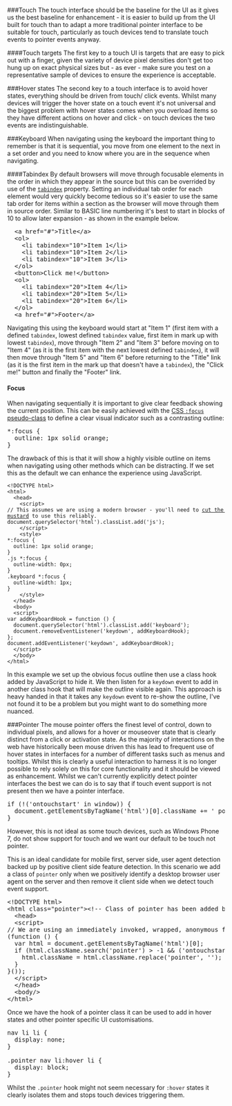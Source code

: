 ###Touch
The touch interface should be the baseline for the UI as it gives us the best baseline for enhancement - it is easier to build up from the UI built for touch than to adapt a more traditional pointer interface to be suitable for touch, particularly as touch devices tend to translate touch events to pointer events anyway.

####Touch targets
The first key to a touch UI is targets that are easy to pick out with a finger, given the variety of device pixel densities don't get too hung up on exact physical sizes but - as ever - make sure you test on a representative sample of devices to ensure the experience is acceptable.

###Hover states
The second key to a touch interface is to avoid hover states, everything should be driven from touch/ click events.  Whilst many devices will trigger the hover state on a touch event it's not universal and the biggest problem with hover states comes when you overload items so they have different actions on hover and click - on touch devices the two events are indistinguishable.

###Keyboard
When navigating using the keyboard the important thing to remember is that it is sequential, you move from one element to the next in a set order and you need to know where you are in the sequence when navigating.

####Tabindex
By default browsers will move through focusable elements in the order in which they appear in the source but this can be overrided by use of the <a href="http://docs.webplatform.org/wiki/html/attributes/tabIndex"><code>tabindex</code></a> property.  Setting an individual tab order for each element would very quickly become tedious so it's easier to use the same tab order for items within a section as the browser will move through them in source order.  Similar to BASIC line numbering it's best to start in blocks of 10 to allow later expansion - as shown in the example below.

<pre class="code">
  &lt;a href="#"&gt;Title&lt;/a&gt;
  &lt;ol&gt;
    &lt;li tabindex="10"&gt;Item 1&lt;/li&gt;
    &lt;li tabindex="10"&gt;Item 2&lt;/li&gt;
    &lt;li tabindex="10"&gt;Item 3&lt;/li&gt;
  &lt;/ol&gt;
  &lt;button&gt;Click me!&lt;/button&gt;
  &lt;ol&gt;
    &lt;li tabindex="20"&gt;Item 4&lt;/li&gt;
    &lt;li tabindex="20"&gt;Item 5&lt;/li&gt;
    &lt;li tabindex="20"&gt;Item 6&lt;/li&gt;
  &lt;/ol&gt;
  &lt;a href="#"&gt;Footer&lt;/a&gt;
</pre>

Navigating this using the keyboard would start at "Item 1" (first item with a defined <code>tabindex</code>, lowest defined <code>tabindex</code> value, first item in mark up with lowest <code>tabindex</code>), move through "Item 2" and "Item 3" before moving on to "Item 4" (as it is the first item with the next lowest defined <code>tabindex</code>), it will then move through "Item 5" and "Item 6" before returning to the "Title" link (as it is the first item in the mark up that doesn't have a <code>tabindex</code>), the "Click me!" button and finally the "Footer" link.

<h4 id="focus">Focus</h4>
When navigating sequentially it is important to give clear feedback showing the current position.  This can be easily achieved with the <a href="http://docs.webplatform.org/wiki/css/selectors/pseudo-classes/:focus">CSS <code>:focus</code> pseudo-class</a> to define a clear visual indicator such as a contrasting outline:

<pre class="code">
*:focus {
  outline: 1px solid orange;
}
</pre>

The drawback of this is that it will show a highly visible outline on items when navigating using other methods which can be distracting.  If we set this as the default we can enhance the experience using JavaScript.

<pre class="code"><code>&lt;!DOCTYPE html&gt;
&lt;html&gt;
  &lt;head&gt;
    &lt;script&gt;
// This assumes we are using a modern browser - you'll need to <a href="/blog/2014/03/06/cutting-the-mustard">cut the mustard</a> to use this reliably.
document.querySelector('html').classList.add('js');
    &lt;/script&gt;
    &lt;style&gt;
*:focus {
  outline: 1px solid orange;
}
.js *:focus {
  outline-width: 0px;
}
.keyboard *:focus {
  outline-width: 1px;
}
    &lt;/style&gt;
  &lt;/head&gt;
  &lt;body&gt;
  &lt;script&gt;
var addKeyboardHook = function () {
  document.querySelector('html').classList.add('keyboard');
  document.removeEventListener('keydown', addKeyboardHook);
};
document.addEventListener('keydown', addKeyboardHook);
  &lt;/script&gt;
  &lt;/body&gt;
&lt;/html&gt;</code></pre>

In this example we set up the obvious focus outline then use a class hook added by JavaScript to hide it.  We then listen for a <code>keydown</code> event to add in another class hook that will make the outline visible again.  This approach is heavy handed in that it takes any <code>keydown</code> event to re-show the outline, I've not found it to be a problem but you might want to do something more nuanced.

###Pointer
The mouse pointer offers the finest level of control, down to individual pixels, and allows for a hover or mouseover state that is clearly distinct from a click or activation state.  As the majority of interactions on the web have historically been mouse driven this has lead to frequent use of hover states in interfaces for a number of different tasks such as menus and tooltips.  Whilst this is clearly a useful interaction to harness it is no longer possible to rely solely on this for core functionality and it should be viewed as enhancement.  Whilst we can't currently explicitly detect pointer interfaces the best we can do is to say that if touch event support is not present then we have a pointer interface.

<pre class="code">
if (!('ontouchstart' in window)) {
  document.getElementsByTagName('html')[0].className += ' pointer';
}
</pre>

However, this is not ideal as some touch devices, such as Windows Phone 7, do not show support for touch and we want our default to be touch not pointer.

This is an ideal candidate for mobile first, server side, user agent detection backed up by positive client side feature detection.  In this scenario we add a class of <code>pointer</code> only when we positively identify a desktop browser user agent on the server and then remove it client side when we detect touch event support.

<pre class="code">
&lt;!DOCTYPE html&gt;
&lt;html class="pointer"&gt;&lt;!-- Class of pointer has been added by server.--&gt;
  &lt;head&gt;
  &lt;script&gt;
// We are using an immediately invoked, wrapped, anonymous function to keep the variable out of the global scope.
(function () {
  var html = document.getElementsByTagName('html')[0];
  if (html.className.search('pointer') &gt; -1 &amp;&amp; ('ontouchstart' in window || (typeof navigator.msMaxTouchPoints !== 'undefined' &amp;&amp; navigator.msMaxTouchPoints &gt; 0))) {
    html.className = html.className.replace('pointer', '');
  }
}());
  &lt;/script&gt;
  &lt;/head&gt;
  &lt;body/&gt;
&lt;/html&gt;
</pre>

Once we have the hook of a pointer class it can be used to add in hover states and other pointer specific UI customisations.

<pre class="code">
nav li li {
  display: none;
}

.pointer nav li:hover li {
  display: block;
}
</pre>

Whilst the <code>.pointer</code> hook might not seem necessary for <code>:hover</code> states it clearly isolates them and stops touch devices triggering them.

